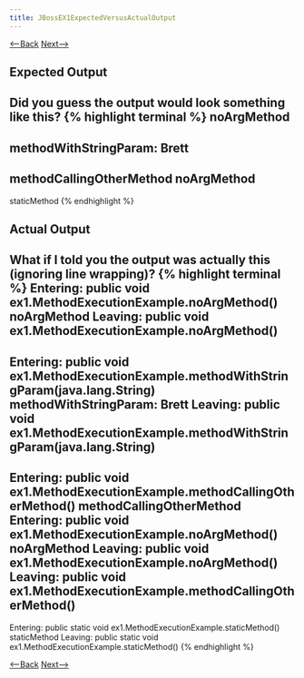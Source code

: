 ```yaml
---
title: JBossEX1ExpectedVersusActualOutput
---
```

[<--Back](JBoss_AOP_Example_1) [Next-->](JBossEX1FormTheory)

## Expected Output
Did you guess the output would look something like this?
{% highlight terminal %}
   noArgMethod
-------------
   methodWithStringParam: Brett
-------------
   methodCallingOtherMethod
   noArgMethod
-------------
   staticMethod
{% endhighlight %}

## Actual Output
What if I told you the output was actually this (ignoring line wrapping)?
{% highlight terminal %}
Entering: public void ex1.MethodExecutionExample.noArgMethod()
	noArgMethod
Leaving: public void ex1.MethodExecutionExample.noArgMethod()
-------------
Entering: public void ex1.MethodExecutionExample.methodWithStringParam(java.lang.String)
	methodWithStringParam: Brett
Leaving: public void ex1.MethodExecutionExample.methodWithStringParam(java.lang.String)
-------------
Entering: public void ex1.MethodExecutionExample.methodCallingOtherMethod()
	methodCallingOtherMethod
Entering: public void ex1.MethodExecutionExample.noArgMethod()
	noArgMethod
Leaving: public void ex1.MethodExecutionExample.noArgMethod()
Leaving: public void ex1.MethodExecutionExample.methodCallingOtherMethod()
-------------
Entering: public static void ex1.MethodExecutionExample.staticMethod()
	staticMethod
Leaving: public static void ex1.MethodExecutionExample.staticMethod()
{% endhighlight %}

[<--Back](JBoss_AOP_Example_1) [Next-->](JBossEX1FormTheory)
